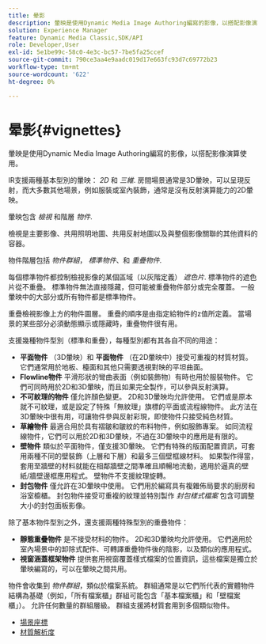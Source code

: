 ```yaml
---
title: 晕影
description: 暈映是使用Dynamic Media Image Authoring編寫的影像，以搭配影像演算使用。
solution: Experience Manager
feature: Dynamic Media Classic,SDK/API
role: Developer,User
exl-id: 5e1be99c-58c0-4e3c-bc57-7be5fa25ccef
source-git-commit: 790ce3aa4e9aadc019d17e663fc93d7c69772b23
workflow-type: tm+mt
source-wordcount: '622'
ht-degree: 0%

---
```


# 晕影{#vignettes}

暈映是使用Dynamic Media Image Authoring編寫的影像，以搭配影像演算使用。

IR支援兩種基本型別的暈映： *2D* 和 *三維*. 房間場景通常是3D暈映，可以呈現反射，而大多數其他場景，例如服裝或室內裝飾，通常是沒有反射演算能力的2D暈映。

暈映包含 *檢視* 和階層 *物件*.

檢視是主要影像、共用照明地圖、共用反射地圖以及與整個影像關聯的其他資料的容器。

物件階層包括 *物件群組*， *標準物件*、和 *重疊物件*.

每個標準物件都控制檢視影像的某個區域（以灰階定義） *遮色片*. 標準物件的遮色片從不重疊。 標準物件無法直接隱藏，但可能被重疊物件部分或完全覆蓋。 一般暈映中的大部分或所有物件都是標準物件。

重疊檢視影像上方的物件圖層。 重疊的順序是由指定給物件的z值所定義。 當場景的某些部分必須動態顯示或隱藏時，重疊物件很有用。

支援幾種物件型別（標準和重疊），每種型別都有其各自不同的用途：

* **平面物件** （3D暈映）和 **平面物件** （在2D暈映中）接受可重複的材質材質。 它們通常用於地板、檯面和其他只需要透視對映的平坦曲面。
* **Flowline物件** 平滑形狀的彎曲表面（例如裝飾物）有時也用於服裝物件。 它們可同時用於2D和3D暈映，而且如果完全製作，可以參與反射演算。
* **不可紋理的物件** 僅允許顏色變更。 2D和3D暈映均允許使用。 它們或是原本就不可紋理，或是設定了特殊「無紋理」旗標的平面或流程線物件。 此方法在3D暈映中很有用，可讓物件參與反射彩現，即使物件只接受純色材質。
* **草繪物件** 最適合用於具有褶皺和皺紋的布料物件，例如服飾專案。 如同流程線物件，它們可以用於2D和3D暈映，不過在3D暈映中的應用是有限的。
* **壁物件** 類似於平面物件，僅支援3D暈映。 它們有特殊的版面配置資訊，可套用兩種不同的壁裝飾（上層和下層）和最多三個壁框線材料。 如果製作得當，套用至牆壁的材料就能在相鄰牆壁之間準確且順暢地流動，適用於逼真的壁紙/牆壁邊框應用程式。 壁物件不支援紋理旋轉。
* **封包物件** 僅允許在3D暈映中使用。 它們用於編寫具有複雜佈局要求的廚房和浴室櫥櫃。 封包物件接受可重複的紋理並特別製作 *封包樣式檔案* 包含可調整大小的封包面板影像。

除了基本物件型別之外，還支援兩種特殊型別的重疊物件：

* **靜態重疊物件** 是不接受材料的物件。 2D和3D暈映均允許使用。 它們適用於室內場景中的卸除式配件、可轉譯重疊物件後的陰影，以及類似的應用程式。
* **視窗涵蓋框架物件** 提供套用視窗覆蓋樣式檔案的位置資訊，這些檔案是獨立於暈映編寫的，可以在暈映之間共用。

物件會收集到 *物件群組*，類似於檔案系統。 群組通常是以它們所代表的實體物件結構為基礎（例如，「所有檔案櫃」群組可能包含「基本檔案櫃」和「壁檔案櫃」）。 允許任何數量的群組層級。 群組支援將材質套用到多個類似物件。

* [場景座標](c-ir-scene-coordinates.md)
* [材質解析度](c-ir-material-resolution.md)
